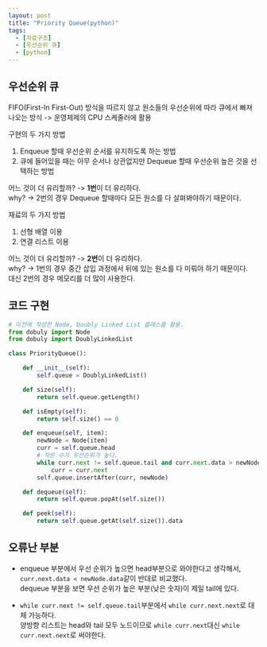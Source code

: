 ```yaml
---
layout: post
title: "Priority Queue(python)"
tags:
  - [자료구조]
  - [우선순위 큐]
  - [python]
---
```


## 우선순위 큐

FIFO(First-In First-Out) 방식을 따르지 않고 원소들의 우선순위에 따라 큐에서 빠져나오는 방식
-> 운영체제의 CPU 스케줄러에 활용

구현의 두 가지 방법

1. Enqueue 할때 우선순위 순서를 유지하도록 하는 방법
1. 큐에 들어있을 때는 아무 순서나 상관없지만 Dequeue 할때 우선순위 높은 것을 선택하는 방법

어느 것이 더 유리할까? -> **1번**이 더 유리하다.  
why? -> 2번의 경우 Dequeue 할때마다 모든 원소를 다 살펴봐야하기 때문이다.

재료의 두 가지 방법

1. 선형 배열 이용
1. 연결 리스트 이용

어느 것이 더 유리할까? -> **2번**이 더 유리하다.  
why? -> 1번의 경우 중간 삽입 과정에서 뒤에 있는 원소를 다 미뤄야 하기 때문이다.  
대신 2번의 경우 메모리를 더 많이 사용한다.

## 코드 구현

```python
# 이전에 작성한 Node, Doubly Linked List 클래스를 활용.
from dobuly import Node
from dobuly import DoublyLinkedList

class PriorityQueue():

    def __init__(self):
        self.queue = DoublyLinkedList()

    def size(self):
        return self.queue.getLength()

    def isEmpty(self):
        return self.size() == 0

    def enqueue(self, item):
        newNode = Node(item)
        curr = self.queue.head
        # 작은 수가 우선순위가 높다.
        while curr.next != self.queue.tail and curr.next.data > newNode.data:
            curr = curr.next
        self.queue.insertAfter(curr, newNode)

    def dequeue(self):
        return self.queue.popAt(self.size())

    def peek(self):
        return self.queue.getAt(self.size()).data
```

## 오류난 부분

- enqueue 부분에서 우선 순위가 높으면 head부분으로 와야한다고 생각해서, `curr.next.data < newNode.data`같이 반대로 비교했다.  
  dequeue 부분을 보면 우선 순위가 높은 부분(낮은 숫자)이 제일 tail에 있다.

- `while curr.next != self.queue.tail`부분에서 `while curr.next.next`로 대체 가능하다.  
  양방향 리스트는 head와 tail 모두 노드이므로 `while curr.next`대신 `while curr.next.next`로 써야한다.
